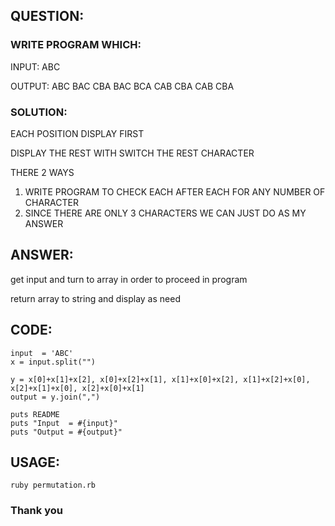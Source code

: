##  QUESTION: 
###  WRITE PROGRAM WHICH:    

INPUT: ABC

OUTPUT: ABC BAC CBA BAC BCA CAB CBA CAB CBA

###  SOLUTION: 
  EACH POSITION DISPLAY FIRST

   DISPLAY THE REST WITH SWITCH THE REST CHARACTER

   THERE 2 WAYS
   1. WRITE PROGRAM TO CHECK EACH AFTER EACH FOR ANY NUMBER OF CHARACTER 
   2. SINCE THERE ARE ONLY 3 CHARACTERS WE CAN JUST DO AS MY ANSWER

##  ANSWER:  
 get input and turn to array in order to proceed in program

 return array to string and display as need

##  CODE:
~~~
input  = 'ABC'
x = input.split("")

y = x[0]+x[1]+x[2], x[0]+x[2]+x[1], x[1]+x[0]+x[2], x[1]+x[2]+x[0], x[2]+x[1]+x[0], x[2]+x[0]+x[1] 
output = y.join(",")

puts README
puts "Input  = #{input}"  
puts "Output = #{output}"
~~~

##  USAGE:
~~~
ruby permutation.rb
~~~

###  Thank you
